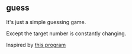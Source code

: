 ## guess
It's just a simple guessing game.

Except the target number is constantly changing.

Inspired by [this program](https://esolangs.org/wiki/Fun_Video_Game)
